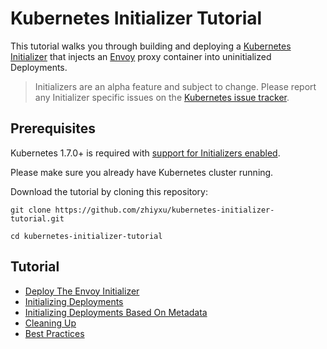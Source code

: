 # Kubernetes Initializer Tutorial

This tutorial walks you through building and deploying a [Kubernetes Initializer](https://kubernetes.io/docs/admin/extensible-admission-controllers/#what-are-initializers) that injects an [Envoy](https://lyft.github.io/envoy) proxy container into uninitialized Deployments. 

> Initializers are an alpha feature and subject to change. Please report any Initializer specific issues on the [Kubernetes issue tracker](https://github.com/kubernetes/kubernetes/issues).

## Prerequisites

Kubernetes 1.7.0+ is required with [support for Initializers enabled](https://kubernetes.io/docs/admin/extensible-admission-controllers/#enable-initializers-alpha-feature). 

Please make sure you already have Kubernetes cluster running.

Download the tutorial by cloning this repository:

```
git clone https://github.com/zhiyxu/kubernetes-initializer-tutorial.git
```

```
cd kubernetes-initializer-tutorial
```

## Tutorial

* [Deploy The Envoy Initializer](Deployment/docs/deploy-envoy-initializer.md)
* [Initializing Deployments](Deployment/docs/initializing-deployments.md)
* [Initializing Deployments Based On Metadata](Deployment/docs/initializing-deployments-based-on-metadata.md)
* [Cleaning Up](Deployment/docs/cleanup.md)
* [Best Practices](Deployment/docs/best-practices.md)
